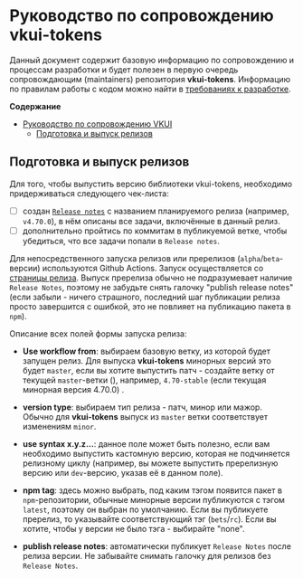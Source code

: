 # Руководство по сопровождению vkui-tokens

Данный документ содержит базовую информацию по сопровождению и процессам разработки и будет полезен в первую очередь
сопровождающим (maintainers) репозитория **vkui-tokens**. Информацию по правилам работы с кодом можно найти в
[требованиях к разработке](CONTRIBUTING.md).

**Содержание**

- [Руководство по сопровождению VKUI](#руководство-по-сопровождению-vkui-tokens)
  - [Подготовка и выпуск релизов](#подготовка-и-выпуск-релизов)

## Подготовка и выпуск релизов

Для того, чтобы выпустить версию библиотеки vkui-tokens, необходимо придерживаться следующего чек-листа:

- [ ] создан [`Release notes`](https://github.com/VKCOM/VKUI/releases) с названием планируемого релиза (например, `v4.70.0`), в нём
      описаны все задачи, включённые в данный релиз.
- [ ] дополнительно пройтись по коммитам в публикуемой ветке, чтобы убедиться, что все задачи попали в `Release notes`.

Для непосредственного запуска релизов или пререлизов (`alpha`/`beta`-версии) используются Github Actions. Запуск осуществляется
со [страницы релиза](https://github.com/VKCOM/vkui-tokens/actions/workflows/publish.yml).
Выпуск пререлиза обычно не подразумевает наличие `Release Notes`, поэтому не забудьте снять галочку "publish release notes" (если забыли - ничего страшного, последний шаг публикации релиза просто завершится с ошибкой, это не повлияет на публикацию пакета в `npm`).

Описание всех полей формы запуска релиза:

- **Use workflow from**: выбираем базовую ветку, из которой будет запущен релиз. Для выпуска **vkui-tokens** минорных версий
  это будет `master`, если вы хотите выпустить патч - создайте ветку от текущей `master`-ветки (), например, `4.70-stable` (если текущая минорная версия 4.70.0) .

- **version type**: выбираем тип релиза - патч, минор или мажор. Обычно для **vkui-tokens** выпуск из `master` ветки соответствует изменениям `minor`.

- **use syntax x.y.z...**: данное поле может быть полезно, если вам необходимо выпустить кастомную версию, которая не
  подчиняется релизному циклу (например, вы можете выпустить пререлизную версию или `dev`-версию, указав её в данном поле).

- **npm tag**: здесь можно выбрать, под каким тэгом появится пакет в `npm`-репозитории, обычные минорные версии публикуются с тэгом `latest`, поэтому он выбран по умолчанию. Если вы публикуете пререлиз, то указывайте соответствующий тэг (`bets`/`rc`). Если вы хотите, чтобы у версии не было тэга - выбирайте "none".

- **publish release notes**: автоматически публикует `Release Notes` после релиза версии. Не забывайте снимать галочку для релизов без `Release Notes`.
